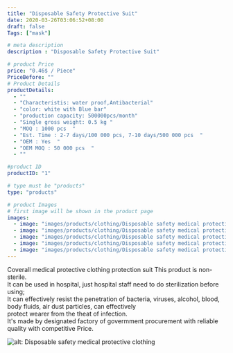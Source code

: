 ```yaml
---
title: "Disposable Safety Protective Suit"
date: 2020-03-26T03:06:52+08:00
draft: false
Tags: ["mask"]

# meta description
description : "Disposable Safety Protective Suit"

# product Price
price: "0.46$ / Piece"
PriceBefore: ""
# Product Details
productDetails: 
  - ""
  - "Characteristis: water proof,Antibacterial"
  - "color: white with Blue bar"
  - "production capacity: 500000pcs/month"
  - "Single gross weight: 0.5 kg "
  - "MOQ : 1000 pcs  "
  - "Est. Time : 2-7 days/100 000 pcs, 7-10 days/500 000 pcs  "
  - "OEM : Yes  "
  - "OEM MOQ : 50 000 pcs  "
  - ""

#product ID
productID: "1"

# type must be "products"
type: "products"

# product Images
# first image will be shown in the product page
images:
  - image: "images/products/clothing/Disposable safety medical protective clothing 4.jpg"
  - image: "images/products/clothing/Disposable safety medical protective clothing 5.jpg"
  - image: "images/products/clothing/Disposable safety medical protective clothing 1.webp"
  - image: "images/products/clothing/Disposable safety medical protective clothing 2.webp"
  - image: "images/products/clothing/Disposable safety medical protective clothing 3.webp"  
---
```


Coverall medical protective clothing protection suit
This product is non-sterile.  
  It can be used in hospital, just hospital staff need to do sterilization before using;   
  It can effectively resist the penetration of bacteria, viruses, alcohol, blood, body fluids, air dust particles, can effectively  
protect wearer from the theat of infection.  
  It's made by designated factory of govermment procurement with reliable quality with
competitive Price. 

![alt: Disposable safety medical protective clothing](/images/products/clothing/protective-clothing2.jpg)